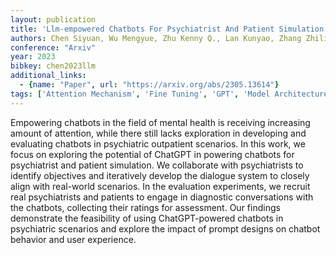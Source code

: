```yaml
---
layout: publication
title: 'Llm-empowered Chatbots For Psychiatrist And Patient Simulation: Application And Evaluation'
authors: Chen Siyuan, Wu Mengyue, Zhu Kenny Q., Lan Kunyao, Zhang Zhiling, Cui Lyuchun
conference: "Arxiv"
year: 2023
bibkey: chen2023llm
additional_links:
  - {name: "Paper", url: "https://arxiv.org/abs/2305.13614"}
tags: ['Attention Mechanism', 'Fine Tuning', 'GPT', 'Model Architecture', 'Prompting', 'Reinforcement Learning']
---
```

Empowering chatbots in the field of mental health is receiving increasing
amount of attention, while there still lacks exploration in developing and
evaluating chatbots in psychiatric outpatient scenarios. In this work, we focus
on exploring the potential of ChatGPT in powering chatbots for psychiatrist and
patient simulation. We collaborate with psychiatrists to identify objectives
and iteratively develop the dialogue system to closely align with real-world
scenarios. In the evaluation experiments, we recruit real psychiatrists and
patients to engage in diagnostic conversations with the chatbots, collecting
their ratings for assessment. Our findings demonstrate the feasibility of using
ChatGPT-powered chatbots in psychiatric scenarios and explore the impact of
prompt designs on chatbot behavior and user experience.
